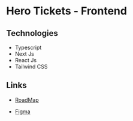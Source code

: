 # Hero Tickets - Frontend

## Technologies

- Typescript
- Next Js
- React Js
- Tailwind CSS

## Links

- [RoadMap](https://herocodebr.notion.site/Semana-do-Her-i-RoadMap-Hero-Tickets-08ef3438d7e84ce899a13c348b653194)

- [Figma](https://www.figma.com/file/u8SIJScBeIMTUUa9JywATo/Hero-Week-02?type=design&node-id=0-1&mode=design&t=bBIdarCUpHEIGGyz-0)

